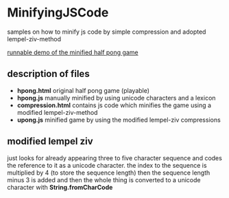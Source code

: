 # MinifyingJSCode
samples on how to minify js code by simple compression and adopted lempel-ziv-method 

[runnable demo of the minified half pong game](https://codepen.io/mahagugu/pen/YzpRNWL)

## description of files

* __hpong.html__ original half pong game (playable)
* __hpong.js__ manually minified by using unicode characters and a lexicon
* __compression.html__ contains js code which minifies the game using a modified lempel-ziv-method
* __upong.js__ minified game by using the modified lempel-ziv compressions

## modified lempel ziv 

just looks for already appearing three to five character sequence and codes the reference to it as a unicode character. the index to the sequence is multiplied by 4 (to store the sequence length) then the sequence length minus 3 is added and then the whole thing is converted to a unicode character with __String.fromCharCode__
